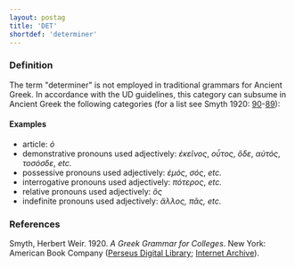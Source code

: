 ```yaml
---
layout: postag
title: 'DET'
shortdef: 'determiner'
---
```


### Definition

The term "determiner" is not employed in traditional grammars for Ancient Greek. In accordance with the UD guidelines, this category can subsume in Ancient Greek the following categories (for a list see Smyth 1920: <a href="http://www.perseus.tufts.edu/hopper/text?doc=Smyth+grammar+325&fromdoc=Perseus%3Atext%3A1999.04.0007" target="_blank">90</a>-<a href="http://www.perseus.tufts.edu/hopper/text?doc=Smyth+grammar+340&fromdoc=Perseus%3Atext%3A1999.04.0007" target="_blank">89</a>):

#### Examples

* article: _ὁ_ 
* demonstrative pronouns used adjectively: _ἐκεῖνος_, _οὗτος_, _ὅδε_, _αὐτός_, _τοσόσδε_, _etc._
* possessive pronouns used adjectively: _ἐμός_, _σός_, _etc._
* interrogative pronouns used adjectively: _πότερος_, _etc._
* relative pronouns used adjectively: _ὅς_
* indefinite pronouns used adjectively: _ἄλλος, πᾶς, etc._

### References

Smyth, Herbert Weir. 1920. _A Greek Grammar for Colleges_. New York: American Book Company (<a href="http://www.perseus.tufts.edu/hopper/text?doc=Smyth+grammar+1&fromdoc=Perseus%3Atext%3A1999.04.0007" target="_blank">Perseus Digital Library</a>; 
<a href="https://archive.org/details/agreekgrammarfo02smytgoog" target="_blank">Internet Archive</a>).
<!-- Interlanguage links updated Út 9. května 2023, 20:03:24 CEST -->
